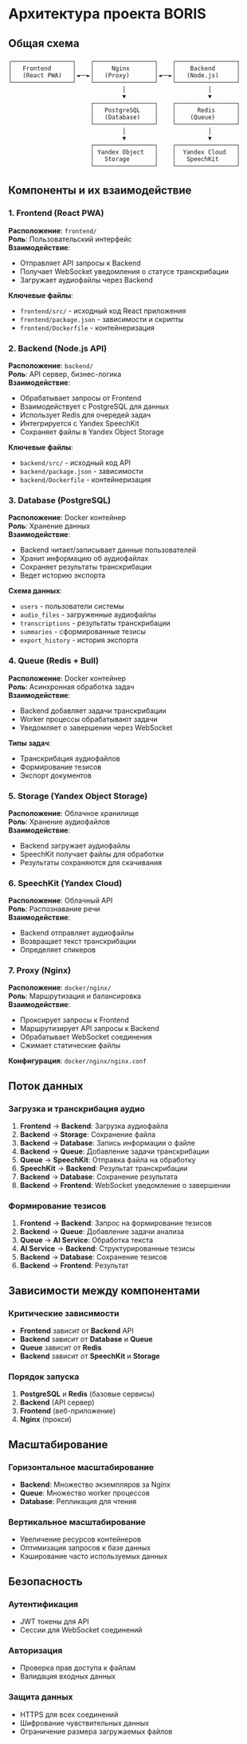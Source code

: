 # Архитектура проекта BORIS

## Общая схема

```
┌─────────────────┐    ┌─────────────────┐    ┌─────────────────┐
│   Frontend      │    │     Nginx       │    │    Backend      │
│   (React PWA)   │◄──►│   (Proxy)       │◄──►│   (Node.js)     │
└─────────────────┘    └─────────────────┘    └─────────────────┘
                                │                       │
                                ▼                       ▼
                       ┌─────────────────┐    ┌─────────────────┐
                       │   PostgreSQL    │    │      Redis      │
                       │   (Database)    │    │    (Queue)      │
                       └─────────────────┘    └─────────────────┘
                                │                       │
                                ▼                       ▼
                       ┌─────────────────┐    ┌─────────────────┐
                       │ Yandex Object   │    │  Yandex Cloud   │
                       │   Storage       │    │   SpeechKit     │
                       └─────────────────┘    └─────────────────┘
```

## Компоненты и их взаимодействие

### 1. Frontend (React PWA)
**Расположение**: `frontend/`  
**Роль**: Пользовательский интерфейс  
**Взаимодействие**:
- Отправляет API запросы к Backend
- Получает WebSocket уведомления о статусе транскрибации
- Загружает аудиофайлы через Backend

**Ключевые файлы**:
- `frontend/src/` - исходный код React приложения
- `frontend/package.json` - зависимости и скрипты
- `frontend/Dockerfile` - контейнеризация

### 2. Backend (Node.js API)
**Расположение**: `backend/`  
**Роль**: API сервер, бизнес-логика  
**Взаимодействие**:
- Обрабатывает запросы от Frontend
- Взаимодействует с PostgreSQL для данных
- Использует Redis для очередей задач
- Интегрируется с Yandex SpeechKit
- Сохраняет файлы в Yandex Object Storage

**Ключевые файлы**:
- `backend/src/` - исходный код API
- `backend/package.json` - зависимости
- `backend/Dockerfile` - контейнеризация

### 3. Database (PostgreSQL)
**Расположение**: Docker контейнер  
**Роль**: Хранение данных  
**Взаимодействие**:
- Backend читает/записывает данные пользователей
- Хранит информацию об аудиофайлах
- Сохраняет результаты транскрибации
- Ведет историю экспорта

**Схема данных**:
- `users` - пользователи системы
- `audio_files` - загруженные аудиофайлы
- `transcriptions` - результаты транскрибации
- `summaries` - сформированные тезисы
- `export_history` - история экспорта

### 4. Queue (Redis + Bull)
**Расположение**: Docker контейнер  
**Роль**: Асинхронная обработка задач  
**Взаимодействие**:
- Backend добавляет задачи транскрибации
- Worker процессы обрабатывают задачи
- Уведомляет о завершении через WebSocket

**Типы задач**:
- Транскрибация аудиофайлов
- Формирование тезисов
- Экспорт документов

### 5. Storage (Yandex Object Storage)
**Расположение**: Облачное хранилище  
**Роль**: Хранение аудиофайлов  
**Взаимодействие**:
- Backend загружает аудиофайлы
- SpeechKit получает файлы для обработки
- Результаты сохраняются для скачивания

### 6. SpeechKit (Yandex Cloud)
**Расположение**: Облачный API  
**Роль**: Распознавание речи  
**Взаимодействие**:
- Backend отправляет аудиофайлы
- Возвращает текст транскрибации
- Определяет спикеров

### 7. Proxy (Nginx)
**Расположение**: `docker/nginx/`  
**Роль**: Маршрутизация и балансировка  
**Взаимодействие**:
- Проксирует запросы к Frontend
- Маршрутизирует API запросы к Backend
- Обрабатывает WebSocket соединения
- Сжимает статические файлы

**Конфигурация**: `docker/nginx/nginx.conf`

## Поток данных

### Загрузка и транскрибация аудио
1. **Frontend** → **Backend**: Загрузка аудиофайла
2. **Backend** → **Storage**: Сохранение файла
3. **Backend** → **Database**: Запись информации о файле
4. **Backend** → **Queue**: Добавление задачи транскрибации
5. **Queue** → **SpeechKit**: Отправка файла на обработку
6. **SpeechKit** → **Backend**: Результат транскрибации
7. **Backend** → **Database**: Сохранение результата
8. **Backend** → **Frontend**: WebSocket уведомление о завершении

### Формирование тезисов
1. **Frontend** → **Backend**: Запрос на формирование тезисов
2. **Backend** → **Queue**: Добавление задачи анализа
3. **Queue** → **AI Service**: Обработка текста
4. **AI Service** → **Backend**: Структурированные тезисы
5. **Backend** → **Database**: Сохранение тезисов
6. **Backend** → **Frontend**: Результат

## Зависимости между компонентами

### Критические зависимости
- **Frontend** зависит от **Backend** API
- **Backend** зависит от **Database** и **Queue**
- **Queue** зависит от **Redis**
- **Backend** зависит от **SpeechKit** и **Storage**

### Порядок запуска
1. **PostgreSQL** и **Redis** (базовые сервисы)
2. **Backend** (API сервер)
3. **Frontend** (веб-приложение)
4. **Nginx** (прокси)

## Масштабирование

### Горизонтальное масштабирование
- **Backend**: Множество экземпляров за Nginx
- **Queue**: Множество worker процессов
- **Database**: Репликация для чтения

### Вертикальное масштабирование
- Увеличение ресурсов контейнеров
- Оптимизация запросов к базе данных
- Кэширование часто используемых данных

## Безопасность

### Аутентификация
- JWT токены для API
- Сессии для WebSocket соединений

### Авторизация
- Проверка прав доступа к файлам
- Валидация входных данных

### Защита данных
- HTTPS для всех соединений
- Шифрование чувствительных данных
- Ограничение размера загружаемых файлов
